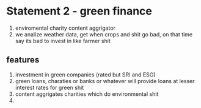 # Statement 2 - green finance

1. enviromental charity content aggrigator
2. we analize weather data, get when crops and shit go bad, on that time say its bad to invest in like farmer shit

## features

1. investment in green companies (rated but SRI and ESG)
2. green loans, charaties or banks or whatever will provide loans at lesser interest rates for green shit
3. content aggrigates charities which do environmental shit
4. 
